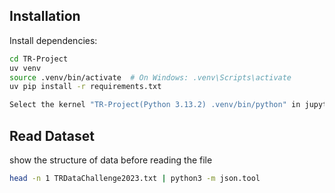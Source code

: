 ## Installation

Install dependencies:
```bash
cd TR-Project
uv venv
source .venv/bin/activate  # On Windows: .venv\Scripts\activate
uv pip install -r requirements.txt

Select the kernel "TR-Project(Python 3.13.2) .venv/bin/python" in jupyter notebook
```

## Read Dataset

show the structure of data before reading the file
```bash
head -n 1 TRDataChallenge2023.txt | python3 -m json.tool
```


